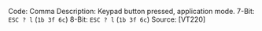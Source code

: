 Code: Comma
Description: Keypad button pressed, application mode.
7-Bit: `ESC ? l` (`1b 3f 6c`)
8-Bit: `ESC ? l` (`1b 3f 6c`)
Source: [VT220]

